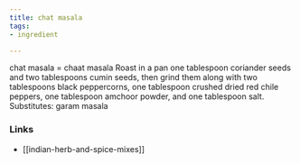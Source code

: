 ```yaml
---
title: chat masala
tags:
- ingredient

---
```

chat masala = chaat masala Roast in a pan one tablespoon coriander seeds and two tablespoons cumin seeds, then grind them along with two tablespoons black peppercorns, one tablespoon crushed dried red chile peppers, one tablespoon amchoor powder, and one tablespoon salt. Substitutes: garam masala

### Links

* [[indian-herb-and-spice-mixes]]

